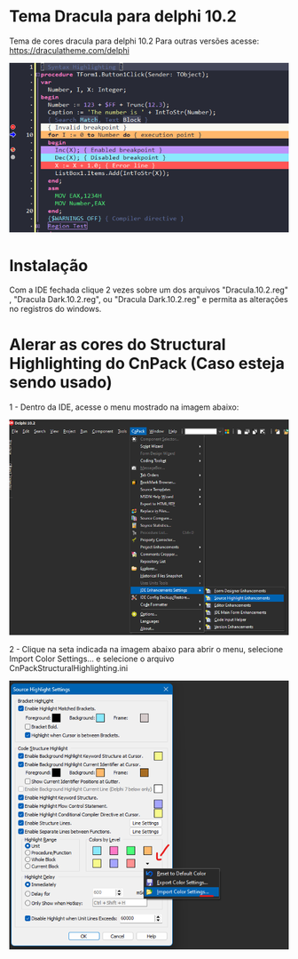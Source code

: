 # Tema Dracula para delphi 10.2

Tema de cores dracula para delphi 10.2 Para outras versões acesse: https://draculatheme.com/delphi

<img src="/delphi.png " alt="Modelo" />

# Instalação

Com a IDE fechada clique 2 vezes sobre um dos arquivos "Dracula.10.2.reg" , "Dracula Dark.10.2.reg", ou "Dracula Dark.10.2.reg" e permita as alterações no registros do windows.

# Alerar as cores do Structural Highlighting do CnPack (Caso esteja sendo usado)

1 - Dentro da IDE, acesse o menu mostrado na imagem abaixo:

<img src="/cnpackMenu.png " alt="Modelo" />

2 - Clique na seta indicada na imagem abaixo para abrir o menu, selecione Import Color Settings... e selecione o arquivo CnPackStructuralHighlighting.ini

<img src="/cnpackScreen.png " alt="Modelo" />
